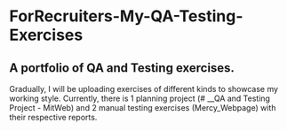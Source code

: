 # ForRecruiters-My-QA-Testing-Exercises

## A portfolio of QA and Testing exercises.

Gradually, I will be uploading exercises of different kinds to showcase my working style.
Currently, there is 1 planning project (# __QA and Testing Project - MitWeb) and 2 manual testing exercises (Mercy_Webpage) with their respective reports.